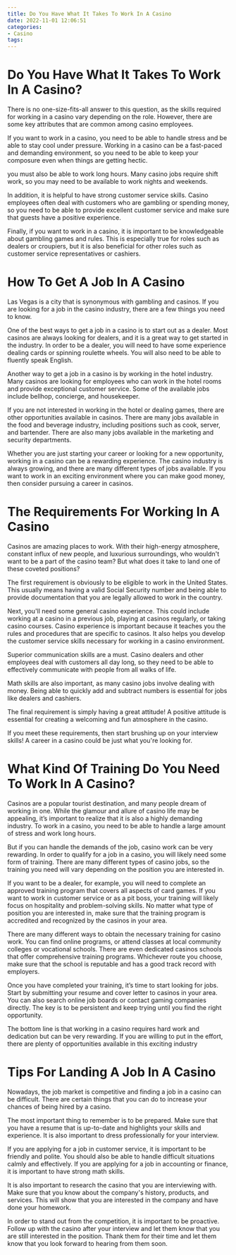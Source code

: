 ```yaml
---
title: Do You Have What It Takes To Work In A Casino 
date: 2022-11-01 12:06:51
categories:
- Casino
tags:
---
```



#  Do You Have What It Takes To Work In A Casino? 

There is no one-size-fits-all answer to this question, as the skills required for working in a casino vary depending on the role. However, there are some key attributes that are common among casino employees.

If you want to work in a casino, you need to be able to handle stress and be able to stay cool under pressure. Working in a casino can be a fast-paced and demanding environment, so you need to be able to keep your composure even when things are getting hectic.

you must also be able to work long hours. Many casino jobs require shift work, so you may need to be available to work nights and weekends.

In addition, it is helpful to have strong customer service skills. Casino employees often deal with customers who are gambling or spending money, so you need to be able to provide excellent customer service and make sure that guests have a positive experience.

Finally, if you want to work in a casino, it is important to be knowledgeable about gambling games and rules. This is especially true for roles such as dealers or croupiers, but it is also beneficial for other roles such as customer service representatives or cashiers.

#  How To Get A Job In A Casino 

Las Vegas is a city that is synonymous with gambling and casinos. If you are looking for a job in the casino industry, there are a few things you need to know.

One of the best ways to get a job in a casino is to start out as a dealer. Most casinos are always looking for dealers, and it is a great way to get started in the industry. In order to be a dealer, you will need to have some experience dealing cards or spinning roulette wheels. You will also need to be able to fluently speak English.

Another way to get a job in a casino is by working in the hotel industry. Many casinos are looking for employees who can work in the hotel rooms and provide exceptional customer service. Some of the available jobs include bellhop, concierge, and housekeeper.

If you are not interested in working in the hotel or dealing games, there are other opportunities available in casinos. There are many jobs available in the food and beverage industry, including positions such as cook, server, and bartender. There are also many jobs available in the marketing and security departments.

Whether you are just starting your career or looking for a new opportunity, working in a casino can be a rewarding experience. The casino industry is always growing, and there are many different types of jobs available. If you want to work in an exciting environment where you can make good money, then consider pursuing a career in casinos.

#  The Requirements For Working In A Casino 

Casinos are amazing places to work. With their high-energy atmosphere, constant influx of new people, and luxurious surroundings, who wouldn't want to be a part of the casino team? But what does it take to land one of these coveted positions?

The first requirement is obviously to be eligible to work in the United States. This usually means having a valid Social Security number and being able to provide documentation that you are legally allowed to work in the country. 

Next, you'll need some general casino experience. This could include working at a casino in a previous job, playing at casinos regularly, or taking casino courses. Casino experience is important because it teaches you the rules and procedures that are specific to casinos. It also helps you develop the customer service skills necessary for working in a casino environment.

Superior communication skills are a must. Casino dealers and other employees deal with customers all day long, so they need to be able to effectively communicate with people from all walks of life. 

Math skills are also important, as many casino jobs involve dealing with money. Being able to quickly add and subtract numbers is essential for jobs like dealers and cashiers. 

The final requirement is simply having a great attitude! A positive attitude is essential for creating a welcoming and fun atmosphere in the casino. 

If you meet these requirements, then start brushing up on your interview skills! A career in a casino could be just what you're looking for.

#  What Kind Of Training Do You Need To Work In A Casino? 

Casinos are a popular tourist destination, and many people dream of working in one. While the glamour and allure of casino life may be appealing, it’s important to realize that it is also a highly demanding industry. To work in a casino, you need to be able to handle a large amount of stress and work long hours. 

But if you can handle the demands of the job, casino work can be very rewarding. In order to qualify for a job in a casino, you will likely need some form of training. There are many different types of casino jobs, so the training you need will vary depending on the position you are interested in. 

If you want to be a dealer, for example, you will need to complete an approved training program that covers all aspects of card games. If you want to work in customer service or as a pit boss, your training will likely focus on hospitality and problem-solving skills. No matter what type of position you are interested in, make sure that the training program is accredited and recognized by the casinos in your area. 

There are many different ways to obtain the necessary training for casino work. You can find online programs, or attend classes at local community colleges or vocational schools. There are even dedicated casinos schools that offer comprehensive training programs. Whichever route you choose, make sure that the school is reputable and has a good track record with employers. 

Once you have completed your training, it’s time to start looking for jobs. Start by submitting your resume and cover letter to casinos in your area. You can also search online job boards or contact gaming companies directly. The key is to be persistent and keep trying until you find the right opportunity. 

The bottom line is that working in a casino requires hard work and dedication but can be very rewarding. If you are willing to put in the effort, there are plenty of opportunities available in this exciting industry

#  Tips For Landing A Job In A Casino

Nowadays, the job market is competitive and finding a job in a casino can be difficult. There are certain things that you can do to increase your chances of being hired by a casino.

The most important thing to remember is to be prepared. Make sure that you have a resume that is up-to-date and highlights your skills and experience. It is also important to dress professionally for your interview.

If you are applying for a job in customer service, it is important to be friendly and polite. You should also be able to handle difficult situations calmly and effectively. If you are applying for a job in accounting or finance, it is important to have strong math skills.

It is also important to research the casino that you are interviewing with. Make sure that you know about the company's history, products, and services. This will show that you are interested in the company and have done your homework.

In order to stand out from the competition, it is important to be proactive. Follow up with the casino after your interview and let them know that you are still interested in the position. Thank them for their time and let them know that you look forward to hearing from them soon.